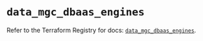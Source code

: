 # `data_mgc_dbaas_engines`

Refer to the Terraform Registry for docs: [`data_mgc_dbaas_engines`](https://registry.terraform.io/providers/magalucloud/mgc/0.39.0/docs/data-sources/dbaas_engines).

